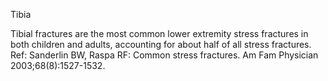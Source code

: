 Tibia

Tibial fractures are the most common lower extremity stress fractures in both children and adults, accounting for about half of all stress fractures. Ref: Sanderlin BW, Raspa RF: Common stress fractures. Am Fam Physician 2003;68(8):1527-1532.